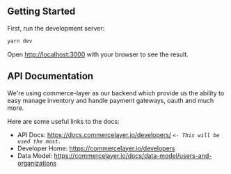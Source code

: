 ## Getting Started

First, run the development server:

```bash
yarn dev
```

Open [http://localhost:3000](http://localhost:3000) with your browser to see the result.

## API Documentation

We're using commerce-layer as our backend which provide us the ability to easy manage inventory and handle payment gateways, oauth and much more.

Here are some useful links to the docs:

- API Docs: https://docs.commercelayer.io/developers/ *```<- This will be used the most.```*
- Developer Home: https://commercelayer.io/developers
- Data Model: https://commercelayer.io/docs/data-model/users-and-organizations
